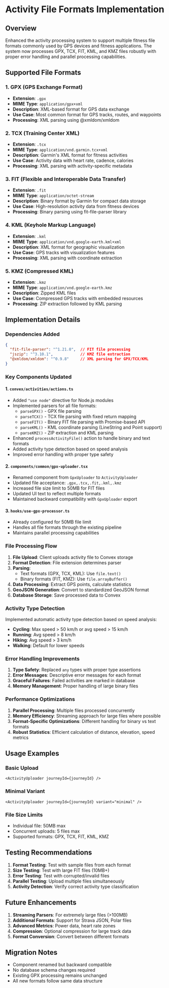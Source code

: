# Activity File Formats Implementation

## Overview

Enhanced the activity processing system to support multiple fitness file formats commonly used by GPS devices and fitness applications. The system now processes GPX, TCX, FIT, KML, and KMZ files robustly with proper error handling and parallel processing capabilities.

## Supported File Formats

### 1. GPX (GPS Exchange Format)
- **Extension**: `.gpx`
- **MIME Type**: `application/gpx+xml`
- **Description**: XML-based format for GPS data exchange
- **Use Case**: Most common format for GPS tracks, routes, and waypoints
- **Processing**: XML parsing using @xmldom/xmldom

### 2. TCX (Training Center XML)
- **Extension**: `.tcx`
- **MIME Type**: `application/vnd.garmin.tcx+xml`
- **Description**: Garmin's XML format for fitness activities
- **Use Case**: Activity data with heart rate, cadence, calories
- **Processing**: XML parsing with activity-specific metadata

### 3. FIT (Flexible and Interoperable Data Transfer)
- **Extension**: `.fit`
- **MIME Type**: `application/octet-stream`
- **Description**: Binary format by Garmin for compact data storage
- **Use Case**: High-resolution activity data from fitness devices
- **Processing**: Binary parsing using fit-file-parser library

### 4. KML (Keyhole Markup Language)
- **Extension**: `.kml`
- **MIME Type**: `application/vnd.google-earth.kml+xml`
- **Description**: XML format for geographic visualization
- **Use Case**: GPS tracks with visualization features
- **Processing**: XML parsing with coordinate extraction

### 5. KMZ (Compressed KML)
- **Extension**: `.kmz`
- **MIME Type**: `application/vnd.google-earth.kmz`
- **Description**: Zipped KML files
- **Use Case**: Compressed GPS tracks with embedded resources
- **Processing**: ZIP extraction followed by KML parsing

## Implementation Details

### Dependencies Added
```json
{
  "fit-file-parser": "^1.21.0",  // FIT file processing
  "jszip": "^3.10.1",            // KMZ file extraction
  "@xmldom/xmldom": "^0.9.8"     // XML parsing for GPX/TCX/KML
}
```

### Key Components Updated

#### 1. `convex/activities/actions.ts`
- Added `"use node"` directive for Node.js modules
- Implemented parsers for all file formats:
  - `parseGPX()` - GPX file parsing
  - `parseTCX()` - TCX file parsing with fixed return mapping
  - `parseFIT()` - Binary FIT file parsing with Promise-based API
  - `parseKML()` - KML coordinate parsing (LineString and Point support)
  - `parseKMZ()` - ZIP extraction and KML parsing
- Enhanced `processActivityFile()` action to handle binary and text formats
- Added activity type detection based on speed analysis
- Improved error handling with proper type safety

#### 2. `components/common/gpx-uploader.tsx`
- Renamed component from `GpxUploader` to `ActivityUploader`
- Updated file acceptance: `.gpx,.tcx,.fit,.kml,.kmz`
- Increased file size limit to 50MB for FIT files
- Updated UI text to reflect multiple formats
- Maintained backward compatibility with `GpxUploader` export

#### 3. `hooks/use-gpx-processor.ts`
- Already configured for 50MB file limit
- Handles all file formats through the existing pipeline
- Maintains parallel processing capabilities

### File Processing Flow

1. **File Upload**: Client uploads activity file to Convex storage
2. **Format Detection**: File extension determines parser
3. **Parsing**: 
   - Text formats (GPX, TCX, KML): Use `file.text()`
   - Binary formats (FIT, KMZ): Use `file.arrayBuffer()`
4. **Data Processing**: Extract GPS points, calculate statistics
5. **GeoJSON Generation**: Convert to standardized GeoJSON format
6. **Database Storage**: Save processed data to Convex

### Activity Type Detection

Implemented automatic activity type detection based on speed analysis:
- **Cycling**: Max speed > 50 km/h or avg speed > 15 km/h
- **Running**: Avg speed > 8 km/h
- **Hiking**: Avg speed > 3 km/h
- **Walking**: Default for lower speeds

### Error Handling Improvements

1. **Type Safety**: Replaced `any` types with proper type assertions
2. **Error Messages**: Descriptive error messages for each format
3. **Graceful Failures**: Failed activities are marked in database
4. **Memory Management**: Proper handling of large binary files

### Performance Optimizations

1. **Parallel Processing**: Multiple files processed concurrently
2. **Memory Efficiency**: Streaming approach for large files where possible
3. **Format-Specific Optimizations**: Different handling for binary vs text formats
4. **Robust Statistics**: Efficient calculation of distance, elevation, speed metrics

## Usage Examples

### Basic Upload
```tsx
<ActivityUploader journeyId={journeyId} />
```

### Minimal Variant
```tsx
<ActivityUploader journeyId={journeyId} variant="minimal" />
```

### File Size Limits
- Individual file: 50MB max
- Concurrent uploads: 5 files max
- Supported formats: GPX, TCX, FIT, KML, KMZ

## Testing Recommendations

1. **Format Testing**: Test with sample files from each format
2. **Size Testing**: Test with large FIT files (10MB+)
3. **Error Testing**: Test with corrupted/invalid files
4. **Parallel Testing**: Upload multiple files simultaneously
5. **Activity Detection**: Verify correct activity type classification

## Future Enhancements

1. **Streaming Parsers**: For extremely large files (>100MB)
2. **Additional Formats**: Support for Strava JSON, Polar files
3. **Advanced Metrics**: Power data, heart rate zones
4. **Compression**: Optional compression for large track data
5. **Format Conversion**: Convert between different formats

## Migration Notes

- Component renamed but backward compatible
- No database schema changes required
- Existing GPX processing remains unchanged
- All new formats follow same data structure
